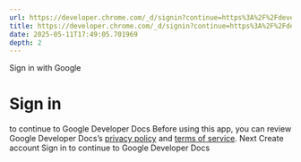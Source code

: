 ```yaml
---
url: https://developer.chrome.com/_d/signin?continue=https%3A%2F%2Fdeveloper.chrome.com%2Fdocs%2Fworkbox&prompt=select_account
title: https://developer.chrome.com/_d/signin?continue=https%3A%2F%2Fdeveloper.chrome.com%2Fdocs%2Fworkbox&prompt=select_account
date: 2025-05-11T17:49:05.701969
depth: 2
---
```


Sign in with Google
# Sign in
to continue to Google Developer Docs
Before using this app, you can review Google Developer Docs’s [privacy policy](https://google.com/policies/privacy) and [terms of service](https://google.com/policies/terms).
Next
Create account
Sign in to continue to Google Developer Docs 


